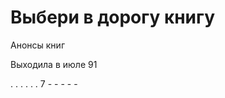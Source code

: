 # Выбери в дорогу книгу

Анонсы книг

Выходила в июле 91

.   .   .   .   .   .
7   -   -   -   -   -
